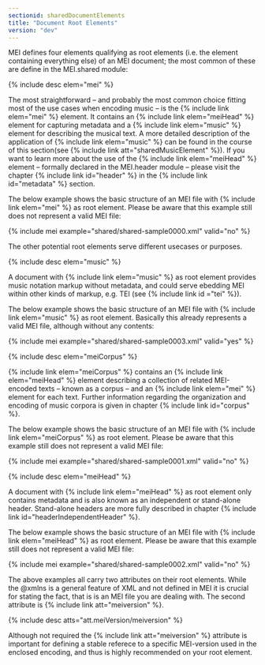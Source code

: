 ```yaml
---
sectionid: sharedDocumentElements
title: "Document Root Elements"
version: "dev"
---
```


MEI defines four elements qualifying as root elements (i.e. the element containing everything else) of an MEI document; the most common of these are define in the MEI.shared module:

{% include desc elem="mei" %}

The most straightforward – and probably the most common choice fitting most of the use cases when encoding music – is the {% include link elem="mei" %} element. It contains an {% include link elem="meiHead" %} element for capturing metadata and a {% include link elem="music" %} element  for describing the musical text. A more detailed description of the application of {% include link elem="music" %} can be found in the course of this section(see {% include link att="sharedMusicElement" %}). If you want to learn more about the use of the {% include link elem="meiHead" %} element – formally declared in the MEI.header module – please visit the chapter {% include link id="header" %} in the {% include link id="metadata" %} section.

The below example shows the basic structure of an MEI file with {% include link elem="mei" %} as root element. Please be aware that this example still does not represent a valid MEI file:

{% include mei example="shared/shared-sample0000.xml" valid="no" %}

The other potential root elements serve different usecases or purposes.

{% include desc elem="music" %}

A document with {% include link elem="music" %} as root element provides music notation markup without metadata, and could serve ebedding MEI within other kinds of markup, e.g. TEI (see {% include link id ="tei" %}).

The below example shows the basic structure of an MEI file with {% include link elem="music" %} as root element. Basically this already represents a valid MEI file, although without any contents:

{% include mei example="shared/shared-sample0003.xml" valid="yes" %}

{% include desc elem="meiCorpus" %}

{% include link elem="meiCorpus" %} contains an {% include link elem="meiHead" %} element describing a collection of related MEI-encoded texts – known as a corpus – and an {% include link elem="mei" %} element for each text. Further information regarding the organization and encoding of music corpora is given in chapter {% include link id="corpus" %}.

The below example shows the basic structure of an MEI file with {% include link elem="meiCorpus" %} as root element. Please be aware that this example still does not represent a valid MEI file:

{% include mei example="shared/shared-sample0001.xml" valid="no" %}

{% include desc elem="meiHead" %}

A document with {% include link elem="meiHead" %} as root element only contains metadata and is also known as an independent or stand-alone header. Stand-alone headers are more fully described in chapter {% include link id="headerIndependentHeader" %}.

The below example shows the basic structure of an MEI file with {% include link elem="meiHead" %} as root element. Please be aware that this example still does not represent a valid MEI file:

{% include mei example="shared/shared-sample0002.xml" valid="no" %}

The above examples all carry two attributes on their root elements. While the @xmlns is a general feature of XML and not defined in MEI it is crucial for stating the fact, that is is an MEI file you are dealing with. The second attribute is {% include link att="meiversion" %}. 

{% include desc atts="att.meiVersion/meiversion" %}

Although not required the {% include link att="meiversion" %} attribute is important for defining a stable referece to a specific MEI-version used in the enclosed encoding, and thus is highly recommended on your root element.

